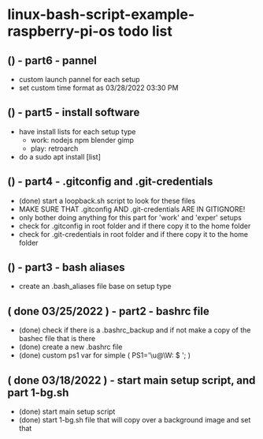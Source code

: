 # linux-bash-script-example-raspberry-pi-os todo list

## () - part6 - pannel
* custom launch pannel for each setup
* set custom time format as 03/28/2022 03:30 PM 

## () - part5 - install software
* have install lists for each setup type
    * work: nodejs npm blender gimp
    * play: retroarch
* do a sudo apt install [list]

## () - part4 - .gitconfig and .git-credentials
* (done) start a loopback.sh script to look for these files
* MAKE SURE THAT .gitconfig AND .git-credentials ARE IN GITIGNORE!
* only bother doing anything for this part for 'work' and 'exper' setups
* check for .gitconfig in root folder and if there copy it to the home folder
* check for .git-credentials in root folder and if there copy it to the home folder

## () - part3 - bash aliases
* create an .bash_aliases file base on setup type

## ( done 03/25/2022 ) - part2 - bashrc file
* (done) check if there is a .bashrc_backup and if not make a copy of the bashec file that is there
* (done) create a new .bashrc file
* (done) custom ps1 var for simple ( PS1='\u@\W: \$ '; )

## ( done 03/18/2022 ) - start main setup script, and part 1-bg.sh
* (done) start main setup script
* (done) start 1-bg.sh file that will copy over a background image and set that